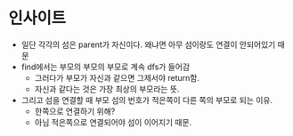 # 인사이트

- 일단 각각의 섬은 parent가 자신이다. 왜냐면 아무 섬이랑도 연결이 안되어있기 때문
- find에서는 부모의 부모의 부모로 계속 dfs가 들어감
  - 그러다가 부모가 자신과 같으면 그제서야 return함.
  - 자신과 같다는 것은 가장 최상의 부모라는 뜻.
- 그리고 섬을 연결할 때 부모 섬의 번호가 적은쪽이 다른 쪽의 부모로 되는 이유.
  - 한쪽으로 연결하기 위해?
  - 아님 적은쪽으로 연결되어야 섬이 이어지기 때문.
